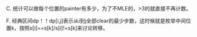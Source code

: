 C. 统计可以做每个位置的painter有多少，为了不MLE的，>3的就直接不再计数。

F. 经典区间dp！！dp[i,j]表示从i到j全部clear的最少步数，这时候就是枚举中间位置k，按照s[i]==s[k]/s[i]!=s[k]来讨论转移。
